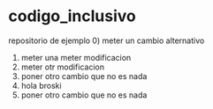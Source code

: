 # codigo_inclusivo
repositorio de ejemplo
0) meter un cambio alternativo
1) meter una meter modificacion
2) meter otr modificacion
3) poner otro cambio que no es nada
4) hola broski
5) poner otro cambio que no es nada
